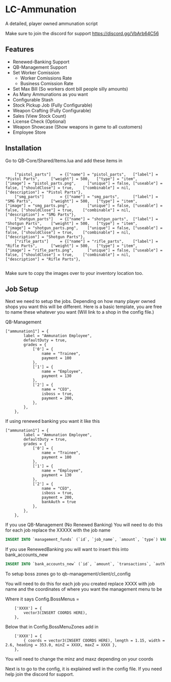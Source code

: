 # LC-Ammunation

A detailed, player owned ammunation script

Make sure to join the discord for support https://discord.gg/VbArb64C56




## Features

- Renewed-Banking Support
- QB-Management Support
- Set Worker Comission
    - Worker Comissions Rate
    - Business Comission Rate
- Set Max Bill (So workers dont bill people silly amounts)
- As Many Ammunations as you want
- Configurable Stash
- Stock Pickup Job (Fully Configurable)
- Weapon Crafting (Fully Configurable)
- Sales (View Stock Count)
- License Check (Optional)
- Weapon Showcase (Show weapons in game to all customers)
- Employee Store


## Installation

Go to QB-Core/Shared/Items.lua and add these items in

```
		
	["pistol_parts"] 	= {["name"] = "pistol_parts", 	["label"] = "Pistol Parts", 	["weight"] = 500, 	["type"] = "item", 		["image"] = "pistol_parts.png", 	["unique"] = false, ["useable"] = false, ["shouldClose"] = true,    ["combinable"] = nil,   ["description"] = "Pistol Parts"},
	["smg_parts"] 		= {["name"] = "smg_parts", 		["label"] = "SMG Parts", 		["weight"] = 500, 	["type"] = "item", 		["image"] = "smg_parts.png", 		["unique"] = false, ["useable"] = false, ["shouldClose"] = true,    ["combinable"] = nil,   ["description"] = "SMG Parts"},
	["shotgun_parts"] 	= {["name"] = "shotgun_parts", 	["label"] = "Shotgun Parts",	["weight"] = 500, 	["type"] = "item", 		["image"] = "shotgun_parts.png", 	["unique"] = false, ["useable"] = false, ["shouldClose"] = true,    ["combinable"] = nil,   ["description"] = "Shotgun Parts"},
	["rifle_parts"] 	= {["name"] = "rifle_parts", 	["label"] = "Rifle Parts", 		["weight"] = 500, 	["type"] = "item", 		["image"] = "rifle_parts.png", 		["unique"] = false, ["useable"] = false, ["shouldClose"] = true,    ["combinable"] = nil,   ["description"] = "Rifle Parts"},


```
Make sure to copy the images over to your inventory location too.


## Job Setup
Next we need to setup the jobs.
Depending on how many player owned shops you want this will be different. Here is a basic template, you are free to name these whatever you want (Will link to a shop in the config file.)

QB-Management
```
["ammunation1"] = {
		label = "Ammunation Employee",
		defaultDuty = true,
		grades = {
            ['0'] = {
                name = "Trainee",
                payment = 100
            },
			['1'] = {
                name = "Employee",
                payment = 130
            },
			['2'] = {
                name = "CEO",
				isboss = true,
                payment = 200,
            },
        },
	},
```
If using renewed banking you want it like this
```
["ammunation1"] = {
		label = "Ammunation Employee",
		defaultDuty = true,
		grades = {
            ['0'] = {
                name = "Trainee",
                payment = 100
            },
			['1'] = {
                name = "Employee",
                payment = 130
            },
			['2'] = {
                name = "CEO",
				isboss = true,
                payment = 200,
                bankAuth = true
            },
        },
	},
```

If you use QB-Management (No Renewed Banking)
You will need to do this for each job replace the XXXXX with the job name
```sql
INSERT INTO `management_funds` (`id`, `job_name`, `amount`, `type`) VALUES (NULL, 'XXXXX', '0', 'boss');
```

If you use RenewedBanking you will want to insert this into bank_accounts_new
```sql
INSERT INTO `bank_accounts_new` (`id`, `amount`, `transactions`, `auth`, `isFrozen`, `creator`) VALUES ('XXXXX', '0', '[]', '[]', '0', NULL);
```


To setup boss zones go to qb-management/client/cl_config

You will need to do this for each job you created replace XXXX with job name and the coordinates of where you want the management menu to be

Where it says Config.BossMenus =   
```
    ['XXXX'] = {
        vector3(INSERT COORDS HERE),
    },
```

Below that in Config.BossMenuZones add in

```
    ['XXXX'] = {
        { coords = vector3(INSERT COORDS HERE), length = 1.15, width = 2.6, heading = 353.0, minZ = XXXX, maxZ = XXXX },
    },
```
You will need to change the minz and maxz depending on your coords

Next is to go to the config, it is explained well in the config file. If you need help join the discord for support.